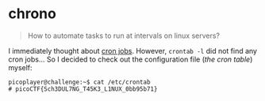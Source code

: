 # chrono

> How to automate tasks to run at intervals on linux servers?


I immediately thought about [cron jobs](https://en.wikipedia.org/wiki/Cron). However, `crontab -l` did not find any cron jobs... So I decided to check out the configuration file (*the cron table*) myself:

```
picoplayer@challenge:~$ cat /etc/crontab
# picoCTF{Sch3DUL7NG_T45K3_L1NUX_0bb95b71}
```
